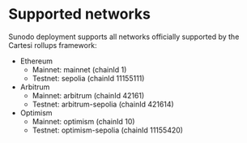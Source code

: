 # Supported networks

Sunodo deployment supports all networks officially supported by the Cartesi rollups framework:

-   Ethereum
    -   Mainnet: mainnet (chainId 1)
    -   Testnet: sepolia (chainId 11155111)
-   Arbitrum
    -   Mainnet: arbitrum (chainId 42161)
    -   Testnet: arbitrum-sepolia (chainId 421614)
-   Optimism
    -   Mainnet: optimism (chainId 10)
    -   Testnet: optimism-sepolia (chainId 11155420)
